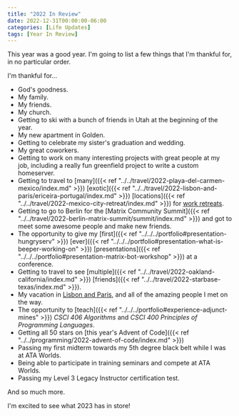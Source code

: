 ```yaml
---
title: "2022 In Review"
date: 2022-12-31T00:00:00-06:00
categories: [Life Updates]
tags: [Year In Review]
---
```


This year was a good year. I'm going to list a few things that I'm thankful for,
in no particular order.

I'm thankful for...

<!--more-->

* God's goodness.
* My family.
* My friends.
* My church.
* Getting to ski with a bunch of friends in Utah at the beginning of the year.
* My new apartment in Golden.
* Getting to celebrate my sister's graduation and wedding.
* My great coworkers.
* Getting to work on many interesting projects with great people at my job,
  including a really fun greenfield project to write a custom homeserver.
* Getting to travel to
  [many]({{< ref "../../travel/2022-playa-del-carmen-mexico/index.md" >}})
  [exotic]({{< ref "../../travel/2022-lisbon-and-paris/ericeira-portugal/index.md" >}})
  [locations]({{< ref "../../travel/2022-mexico-city-retreat/index.md" >}})
  for [work retreats](/categories/work-retreats).
* Getting to go to Berlin for the
  [Matrix Community Summit]({{< ref "../../travel/2022-berlin-matrix-summit/summit/index.md" >}})
  and got to meet some awesome people and make new friends.
* The opportunity to give my
  [first]({{< ref "../../../portfolio#presentation-hungryserv" >}})
  [ever]({{< ref "../../../portfolio#presentation-what-is-beeper-working-on" >}})
  [presentations]({{< ref "../../../portfolio#presentation-matrix-bot-workshop" >}})
  at a conference.
* Getting to travel to see
  [multiple]({{< ref "../../travel/2022-oakland-california/index.md" >}})
  [friends]({{< ref "../../travel/2022-starbase-texas/index.md" >}}).
* My vacation in
  [Lisbon and Paris](/categories/trip-to-portugal-and-france), and all of the
  amazing people I met on the way.
* The opportunity to
  [teach]({{< ref "../../../portfolio#experience-adjunct-mines" >}})
  *CSCI 406 Algorithms* and *CSCI 400 Principles of Programming Languages*.
* Getting all 50 stars on
  [this year's Advent of Code]({{< ref "../../programming/2022-advent-of-code/index.md" >}})
* Passing my first midterm towards my 5th degree black belt while I was at ATA
  Worlds.
* Being able to participate in training seminars and compete at ATA Worlds.
* Passing my Level 3 Legacy Instructor certification test.

And so much more.

I'm excited to see what 2023 has in store!
